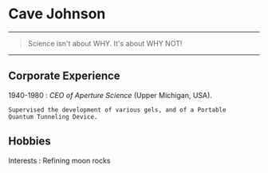 Cave Johnson
============

----

>  Science isn't about WHY. It's about WHY NOT!

----

Corporate Experience
--------------------

1940-1980
:   *CEO of Aperture Science* (Upper Michigan, USA).

    Supervised the development of various gels, and of a Portable
    Quantum Tunneling Device.

Hobbies
-------

Interests
:   Refining moon rocks